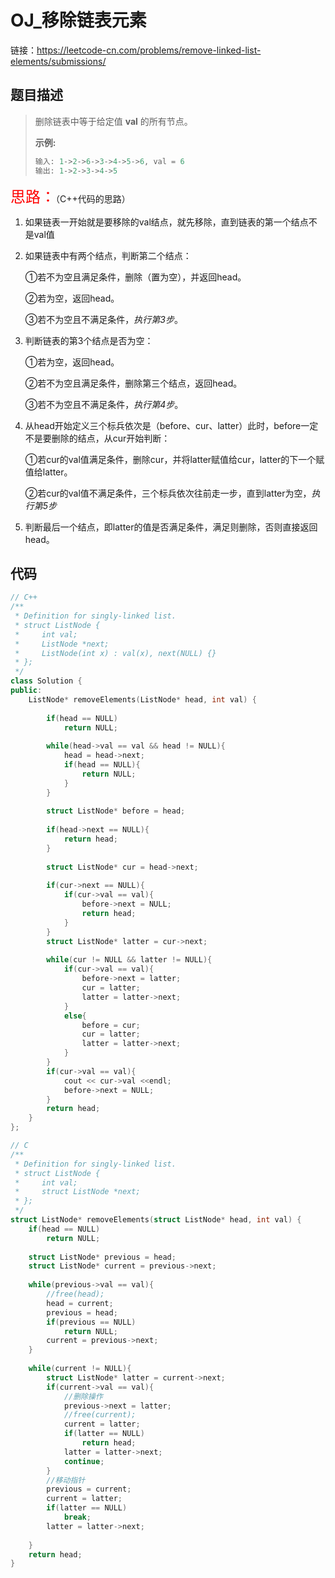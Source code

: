 # OJ_移除链表元素

链接：https://leetcode-cn.com/problems/remove-linked-list-elements/submissions/

## 题目描述

>删除链表中等于给定值 **val** 的所有节点。
>
>**示例:**
>
>```C
>输入: 1->2->6->3->4->5->6, val = 6
>输出: 1->2->3->4->5
>```

<font size = 5 color = red >思路：</font>（C++代码的思路）

1. 如果链表一开始就是要移除的val结点，就先移除，直到链表的第一个结点不是val值

2. 如果链表中有两个结点，判断第二个结点：

   ①若不为空且满足条件，删除（置为空），并返回head。

   ②若为空，返回head。

   ③若不为空且不满足条件，*执行第3步*。

3. 判断链表的第3个结点是否为空：

   ①若为空，返回head。

   ②若不为空且满足条件，删除第三个结点，返回head。

   ③若不为空且不满足条件，*执行第4步*。

4. 从head开始定义三个标兵依次是（before、cur、latter）此时，before一定不是要删除的结点，从cur开始判断：

   ①若cur的val值满足条件，删除cur，并将latter赋值给cur，latter的下一个赋值给latter。

   ②若cur的val值不满足条件，三个标兵依次往前走一步，直到latter为空，*执行第5步*

5. 判断最后一个结点，即latter的值是否满足条件，满足则删除，否则直接返回head。

## 代码

~~~C++
// C++
/**
 * Definition for singly-linked list.
 * struct ListNode {
 *     int val;
 *     ListNode *next;
 *     ListNode(int x) : val(x), next(NULL) {}
 * };
 */
class Solution {
public:
    ListNode* removeElements(ListNode* head, int val) {
        
        if(head == NULL)
            return NULL;
        
        while(head->val == val && head != NULL){
            head = head->next;
            if(head == NULL){
                return NULL;
            }
        }
        
        struct ListNode* before = head;
        
        if(head->next == NULL){
            return head;
        }
        
        struct ListNode* cur = head->next;
        
        if(cur->next == NULL){
            if(cur->val == val){
                before->next = NULL;
                return head;
            }
        }
        struct ListNode* latter = cur->next;
        
        while(cur != NULL && latter != NULL){
            if(cur->val == val){
                before->next = latter;
                cur = latter;
                latter = latter->next;
            }
            else{
                before = cur;
                cur = latter;
                latter = latter->next;
            }
        }
        if(cur->val == val){
            cout << cur->val <<endl;
            before->next = NULL;
        }
        return head;
    }
};
~~~

~~~C
// C 
/**
 * Definition for singly-linked list.
 * struct ListNode {
 *     int val;
 *     struct ListNode *next;
 * };
 */
struct ListNode* removeElements(struct ListNode* head, int val) {
    if(head == NULL)
        return NULL;
    
    struct ListNode* previous = head;
    struct ListNode* current = previous->next;
    
    while(previous->val == val){
        //free(head);
        head = current;
        previous = head;
        if(previous == NULL)
            return NULL;
        current = previous->next;
    }
    
    while(current != NULL){
        struct ListNode* latter = current->next;
        if(current->val == val){
            //删除操作
            previous->next = latter;
            //free(current);
            current = latter;
            if(latter == NULL)
                return head;
            latter = latter->next;
            continue;
        }
        //移动指针
        previous = current;
        current = latter;
        if(latter == NULL)
            break;
        latter = latter->next;
        
    }
    return head;
}

~~~

